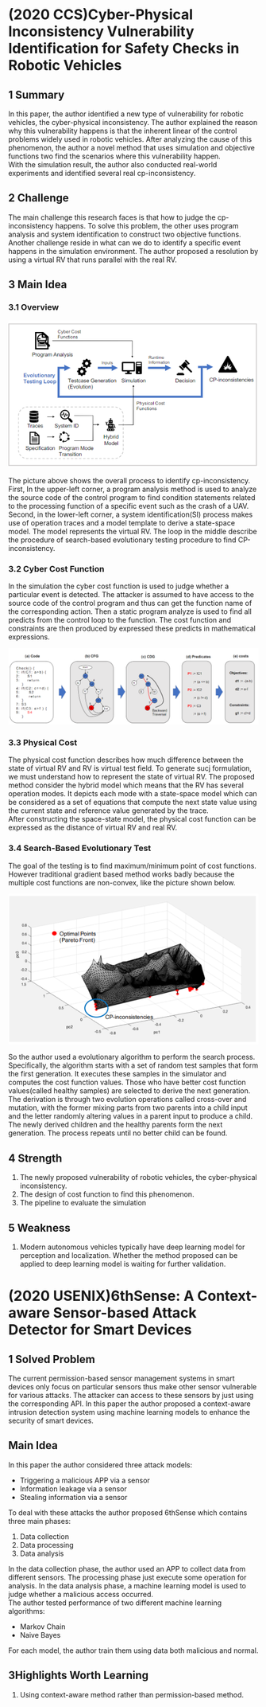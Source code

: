 # (2020 CCS)Cyber-Physical Inconsistency Vulnerability Identification for Safety Checks in Robotic Vehicles
## 1 Summary
In this paper, the author identified a new type of vulnerability for robotic vehicles, the cyber-physical inconsistency. The author explained the reason why this vulnerability happens is that the inherent linear of the control problems widely used in robotic vehicles.  After analyzing the cause of this phenomenon, the author a novel method that uses simulation and objective functions two find the scenarios where this vulnerability happen.  
With the simulation result, the author also conducted real-world experiments and identified several real cp-inconsistency. 
## 2 Challenge
The main challenge this research faces is that how to judge the cp-inconsistency happens. To solve this problem, the other uses program analysis and system identification to construct two objective functions.  
Another challenge reside in what can we do to identify a specific event happens in the simulation environment. The author proposed a resolution by using a virtual RV that runs parallel with the real RV.
## 3 Main Idea
### 3.1 Overview

![overview](../images/wk3_overview.png)

The picture above shows the overall process to identify cp-inconsistency. First, In the upper-left corner, a program analysis method is used to analyze the source code of the control program to find condition statements related to the processing function of a specific event such as the crash of a UAV. Second, in the lower-left corner, a system identification(SI) process makes use of operation traces and a model template to derive a state-space model. The model represents the virtual RV. The loop in the middle describe the procedure of search-based evolutionary testing procedure to find CP-inconsistency.
### 3.2 Cyber Cost Function
In the simulation the cyber cost function is used to judge whether a particular event is detected. The attacker is assumed to have access to the source code of the control program and thus can get the function name of the corresponding action. Then a static program analyze is used to find all predicts from the control loop to the function. The cost function and constraints are then produced by expressed these predicts in mathematical expressions.

![program analyze](../images/wk3_pa.PNG)

### 3.3 Physical Cost
The physical cost function describes how much difference between the state of virtual RV and RV is virtual test field. To generate sucj formulation, we must understand how to represent the state of virtual RV. The proposed method consider the hybrid model which means that the RV has several operation modes. It depicts each mode with a state-space model which can be considered as a set of equations that compute the next state value using the current state and reference value generated by the trace.  
After constructing the space-state model, the physical cost function can be expressed as the distance of virtual RV and real RV.

### 3.4 Search-Based Evolutionary Test
The goal of the testing is to find maximum/minimum point of cost functions. However traditional gradient based method works badly because the multiple cost functions are non-convex, like the picture shown below.

![loss surface](../images/wk3_loss_surf.png)

So the author used a evolutionary algorithm to perform the search process.  
Specifically, the algorithm starts with a set of random test samples that form the first generation. It executes these samples in the simulator and computes the cost function values. Those who have better cost function values(called healthy samples) are selected to derive the next generation. The derivation is through two evolution operations called cross-over and mutation, with the former mixing parts from two parents into a child input and the letter randomly altering values in a parent input to produce a child. The newly derived children and the healthy parents form the next generation. The process repeats until  no better child can be found.

## 4 Strength
1. The newly proposed vulnerability of robotic vehicles, the cyber-physical inconsistency.
2. The design of cost function to find this phenomenon.
3. The pipeline to evaluate the simulation

## 5 Weakness
1. Modern autonomous vehicles typically have deep learning model for perception and localization. Whether the method proposed can be applied to deep learning model is waiting for further validation.

# (2020 USENIX)6thSense: A Context-aware Sensor-based Attack Detector for Smart Devices
## 1 Solved Problem
The current permission-based sensor management systems in smart devices only focus on particular sensors thus make other sensor vulnerable for various attacks. The attacker can access to these sensors by just using the corresponding API. In this paper the author proposed a context-aware intrusion detection system using machine learning models to enhance the security of smart devices.
## Main Idea
In this paper the author considered three attack models:

* Triggering a malicious APP via a sensor
* Information leakage via a sensor
* Stealing information via a sensor

To deal with these attacks the author proposed 6thSense which contains three main phases:

1. Data collection
2. Data processing
3. Data analysis

In the data collection phase, the author used an APP to collect data from different sensors. The processing phase just execute some operation for analysis. In the data analysis phase, a machine learning model is used to judge whether a malicious access occurred.  
The author tested performance of two different machine learning algorithms:

* Markov Chain
* Naive Bayes
  
For each model, the author train them using data both malicious and normal.

## 3Highlights Worth Learning
1. Using context-aware method rather than permission-based method.

